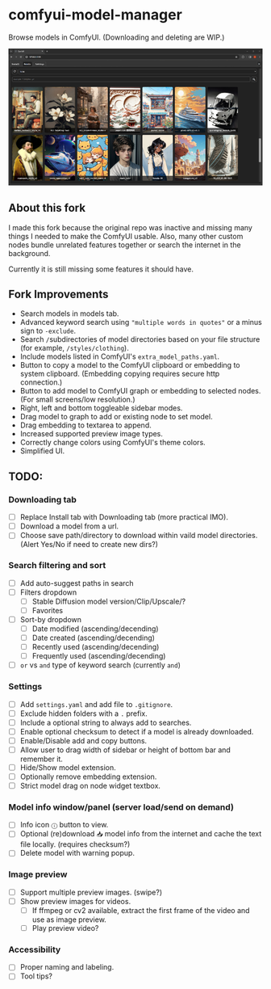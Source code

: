 # comfyui-model-manager

Browse models in ComfyUI. (Downloading and deleting are WIP.)

![Model Manager Demo Screenshot](model-manager-demo-screenshot.png)

## About this fork

I made this fork because the original repo was inactive and missing many things I needed to make the ComfyUI usable. Also, many other custom nodes bundle unrelated features together or search the internet in the background.

Currently it is still missing some features it should have.

## Fork Improvements

- Search models in models tab.
- Advanced keyword search using `"multiple words in quotes"` or a minus sign to `-exclude`.
- Search `/`subdirectories of model directories based on your file structure (for example, `/styles/clothing`).
- Include models listed in ComfyUI's `extra_model_paths.yaml`.
- Button to copy a model to the ComfyUI clipboard or embedding to system clipboard. (Embedding copying requires secure http connection.)
- Button to add model to ComfyUI graph or embedding to selected nodes. (For small screens/low resolution.)
- Right, left and bottom toggleable sidebar modes.
- Drag model to graph to add or existing node to set model.
- Drag embedding to textarea to append.
- Increased supported preview image types.
- Correctly change colors using ComfyUI's theme colors.
- Simplified UI.

## TODO:

### Downloading tab

- &#9744; Replace Install tab with Downloading tab (more practical IMO).
- &#9744; Download a model from a url.
- &#9744; Choose save path/directory to download within vaild model directories. (Alert Yes/No if need to create new dirs?)

### Search filtering and sort

- &#9744; Add auto-suggest paths in search
- &#9744; Filters dropdown
  - &#9744; Stable Diffusion model version/Clip/Upscale/?
  - &#9744; Favorites
- &#9744; Sort-by dropdown
  - &#9744; Date modified (ascending/decending)
  - &#9744; Date created (ascending/decending)
  - &#9744; Recently used (ascending/decending)
  - &#9744; Frequently used (ascending/decending)
- &#9744; `or` vs `and` type of keyword search (currently `and`)

### Settings

- &#9744; Add `settings.yaml` and add file to `.gitignore`.
- &#9744; Exclude hidden folders with a `.` prefix.
- &#9744; Include a optional string to always add to searches.
- &#9744; Enable optional checksum to detect if a model is already downloaded.
- &#9744; Enable/Disable add and copy buttons.
- &#9744; Allow user to drag width of sidebar or height of bottom bar and remember it.
- &#9744; Hide/Show model extension.
- &#9744; Optionally remove embedding extension.
- &#9744; Strict model drag on node widget textbox.

### Model info window/panel (server load/send on demand)

- &#9744; Info icon `ⓘ` button to view.
- &#9744; Optional (re)download `📥︎` model info from the internet and cache the text file locally. (requires checksum?)
- &#9744; Delete model with warning popup.

### Image preview

- &#9744; Support multiple preview images. (swipe?)
- &#9744; Show preview images for videos.
  - &#9744; If ffmpeg or cv2 available, extract the first frame of the video and use as image preview.
  - &#9744; Play preview video?

### Accessibility

- &#9744; Proper naming and labeling.
- &#9744; Tool tips?

